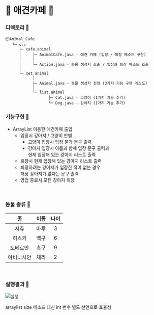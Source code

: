 # 🐌 애견카페 🐫

### 디렉토리 :palm_tree:

```
📦Animal_Cafe                          
   └─ src
      ├─ cafe.animal
      │     ├─ AnimalCafe.java - 애견 카페 (입장 / 퇴장 메소드 구현)
      │     │
      │     └─ Action.java - 동물 생성자 호출 / 입장과 퇴장 메소드 호출
      │
      └─ set.animal
            │
            ├─ Animal.java - 동물 생성자 정의 (3가지 기능 구현 메소드)
            │
            └─ list.animal
                   ├─ Cat.java - 고양이 (1가지 기능 추가)
                   └─ Dog.java - 강아지 (1가지 기능 추가)
```

### 기능구현 🐸
- ArrayList 이용한 애견카페 출입
  - 입장시 강아지 / 고양이 판별
    - 고양이 입장시 입장 불가 문구 출력
    - 강아지 입장시 이름과 함께 입장 문구 출력과 </br>현재 입장해 있는 강아지 리스트 출력
  - 퇴장시 현재 입장해 있는 강아지 리스트 출력
  - 퇴장하려는 강아지가 입장한 적이 없는 경우 </br>해당 강아지가 없다는 문구 출력
  - 영업 종료시 모든 강아지 퇴장

</br>

### 동물 종류 🐸

| 종 | 이름 | 나이 |
| :--: | :--: | :--: |
| 시츄 | 마루 | 3 |
| 허스키 | 백구 | 6 |
| 도베르만 | 흑구 | 9 |
| 아비니시안 | 체리 | 2 |
</br>

### 실행결과 📐
![실행](https://github.com/peteryu24/petercoding-java/assets/67302252/a6ee0569-b54b-4d86-93ce-1bd224bda711)



arraylist size 메소드 대신  int 변수 별도 선언으로 효율성 
